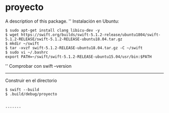 # proyecto

A description of this package.
''
Instalación en Ubuntu:
```
$ sudo apt-get install clang libicu-dev -y
$ wget https://swift.org/builds/swift-5.1.2-release/ubuntu1804/swift-5.1.2-RELEASE/swift-5.1.2-RELEASE-ubuntu18.04.tar.gz
$ mkdir ~/swift
$ tar -xvzf swift-5.1.2-RELEASE-ubuntu18.04.tar.gz -C ~/swift
$ sudo vi ~/.bashrc
export PATH=~/swift/swift-5.1.2-RELEASE-ubuntu15.04/usr/bin:$PATH
```
''
Comprobar con swift –version


-------
Construir en el directorio
```
$ swift --build
$ .build/debug/proyecto


-------


